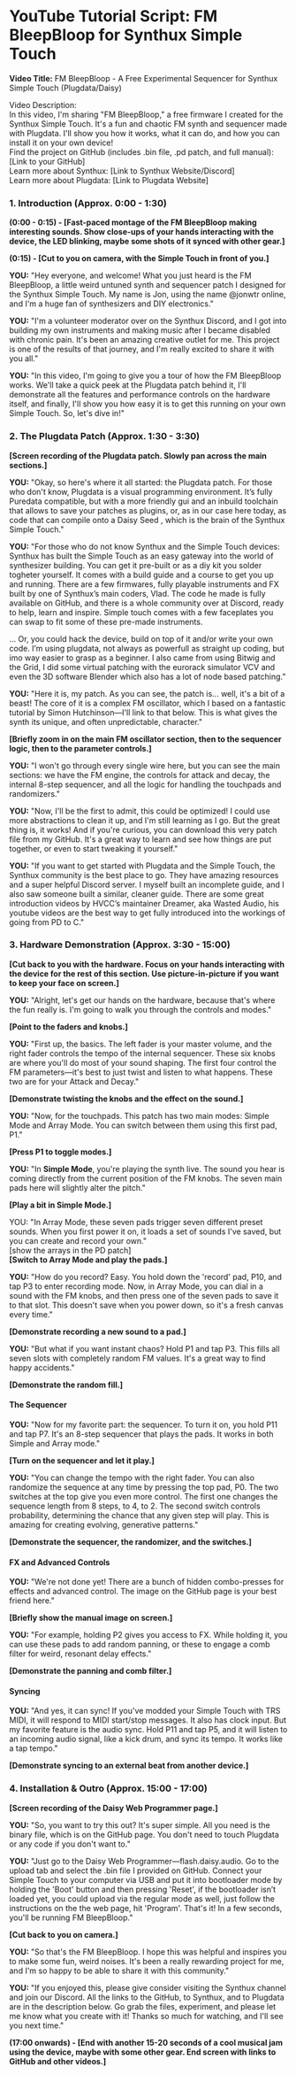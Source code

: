 # **YouTube Tutorial Script: FM BleepBloop for Synthux Simple Touch**

**Video Title:** FM BleepBloop \- A Free Experimental Sequencer for Synthux Simple Touch (Plugdata/Daisy)

Video Description:  
In this video, I'm sharing "FM BleepBloop," a free firmware I created for the Synthux Simple Touch. It's a fun and chaotic FM synth and sequencer made with Plugdata. I'll show you how it works, what it can do, and how you can install it on your own device\!  
Find the project on GitHub (includes .bin file, .pd patch, and full manual): \[Link to your GitHub\]  
Learn more about Synthux: \[Link to Synthux Website/Discord\]  
Learn more about Plugdata: \[Link to Plugdata Website\]

### **1\. Introduction (Approx. 0:00 \- 1:30)**

**(0:00 \- 0:15) \- \[Fast-paced montage of the FM BleepBloop making interesting sounds. Show close-ups of your hands interacting with the device, the LED blinking, maybe some shots of it synced with other gear.\]**

**(0:15) \- \[Cut to you on camera, with the Simple Touch in front of you.\]**

**YOU:** "Hey everyone, and welcome\! What you just heard is the FM BleepBloop, a little weird untuned synth and sequencer patch I designed for the Synthux Simple Touch. My name is Jon, using the name @jonwtr online, and I'm a huge fan of synthesizers and DIY electronics."

**YOU:** "I'm a volunteer moderator over on the Synthux Discord, and I got into building my own instruments and making music after I became disabled with chronic pain. It's been an amazing creative outlet for me. This project is one of the results of that journey, and I'm really excited to share it with you all."

**YOU:** "In this video, I'm going to give you a tour of how the FM BleepBloop works. We'll take a quick peek at the Plugdata patch behind it, I'll demonstrate all the features and performance controls on the hardware itself, and finally, I'll show you how easy it is to get this running on your own Simple Touch. So, let's dive in\!"

### **2\. The Plugdata Patch (Approx. 1:30 \- 3:30)**

**\[Screen recording of the Plugdata patch. Slowly pan across the main sections.\]**

**YOU:** "Okay, so here's where it all started: the Plugdata patch. For those who don't know, Plugdata is a visual programming environment. It’s fully Puredata compatible, but with a more friendly gui and an inbuild toolchain that allows to save your patches as plugins, or, as in our case here today, as code that can compile onto a Daisy Seed , which is the brain of the Synthux Simple Touch."

**YOU:** "For those who do not know Synthux and the Simple Touch devices: Synthux has built the Simple Touch as an easy gateway into the world of synthesizer building. You can get it pre-built or as a diy kit you solder togheter yourself. It comes with a build guide and a course to get you up and running. There are a few firmwares, fully playable instruments and FX built by one of Synthux’s main coders, Vlad. The code he made is fully available on GitHub, and there is a whole community over at Discord, ready to help, learn and inspire. Simple touch comes with a few faceplates you can swap to fit some of these pre-made instruments.

… Or, you could hack the device, build on top of it and/or write your own code. I’m using plugdata, not always as powerfull as straight up coding, but imo way easier to grasp as a beginner. I also came from using Bitwig and the Grid, I did some virtual patching with the eurorack simulator VCV and even the 3D software Blender which also has a lot of node based patching.”

**YOU:** "Here it is, my patch. As you can see, the patch is... well, it's a bit of a beast\! The core of it is a complex FM oscillator, which I based on a fantastic tutorial by Simon Hutchinson—I'll link to that below. This is what gives the synth its unique, and often unpredictable, character."

**\[Briefly zoom in on the main FM oscillator section, then to the sequencer logic, then to the parameter controls.\]**

**YOU:** "I won't go through every single wire here, but you can see the main sections: we have the FM engine, the controls for attack and decay, the internal 8-step sequencer, and all the logic for handling the touchpads and randomizers."

**YOU:** "Now, I'll be the first to admit, this could be optimized\! I could use more abstractions to clean it up, and I'm still learning as I go. But the great thing is, it works\! And if you're curious, you can download this very patch file from my GitHub. It's a great way to learn and see how things are put together, or even to start tweaking it yourself."

**YOU:** "If you want to get started with Plugdata and the Simple Touch, the Synthux community is the best place to go. They have amazing resources and a super helpful Discord server. I myself built an incomplete guide, and I also saw someone built a similar, cleaner guide. There are some great introduction videos by HVCC’s maintainer Dreamer, aka Wasted Audio, his youtube videos are the best way to get fully introduced into the workings of going from PD to C."

### **3\. Hardware Demonstration (Approx. 3:30 \- 15:00)**

**\[Cut back to you with the hardware. Focus on your hands interacting with the device for the rest of this section. Use picture-in-picture if you want to keep your face on screen.\]**

**YOU:** "Alright, let's get our hands on the hardware, because that's where the fun really is. I'm going to walk you through the controls and modes."

**\[Point to the faders and knobs.\]**

**YOU:** "First up, the basics. The left fader is your master volume, and the right fader controls the tempo of the internal sequencer. These six knobs are where you'll do most of your sound shaping. The first four control the FM parameters—it's best to just twist and listen to what happens. These two are for your Attack and Decay."

**\[Demonstrate twisting the knobs and the effect on the sound.\]**

**YOU:** "Now, for the touchpads. This patch has two main modes: Simple Mode and Array Mode. You can switch between them using this first pad, P1."

**\[Press P1 to toggle modes.\]**

**YOU:** "In **Simple Mode**, you're playing the synth live. The sound you hear is coming directly from the current position of the FM knobs. The seven main pads here will slightly alter the pitch."

**\[Play a bit in Simple Mode.\]**

YOU: "In Array Mode, these seven pads trigger seven different preset sounds. When you first power it on, it loads a set of sounds I've saved, but you can create and record your own."  
\[show the arrays in the PD patch\]  
**\[Switch to Array Mode and play the pads.\]**

**YOU:** "How do you record? Easy. You hold down the 'record' pad, P10, and tap P3 to enter recording mode. Now, in Array Mode, you can dial in a sound with the FM knobs, and then press one of the seven pads to save it to that slot. This doesn't save when you power down, so it's a fresh canvas every time."

**\[Demonstrate recording a new sound to a pad.\]**

**YOU:** "But what if you want instant chaos? Hold P1 and tap P3. This fills all seven slots with completely random FM values. It's a great way to find happy accidents."

**\[Demonstrate the random fill.\]**

#### **The Sequencer**

**YOU:** "Now for my favorite part: the sequencer. To turn it on, you hold P11 and tap P7. It's an 8-step sequencer that plays the pads. It works in both Simple and Array mode."

**\[Turn on the sequencer and let it play.\]**

**YOU:** "You can change the tempo with the right fader. You can also randomize the sequence at any time by pressing the top pad, P0. The two switches at the top give you even more control. The first one changes the sequence length from 8 steps, to 4, to 2\. The second switch controls probability, determining the chance that any given step will play. This is amazing for creating evolving, generative patterns."

**\[Demonstrate the sequencer, the randomizer, and the switches.\]**

#### **FX and Advanced Controls**

**YOU:** "We're not done yet\! There are a bunch of hidden combo-presses for effects and advanced control. The image on the GitHub page is your best friend here."

**\[Briefly show the manual image on screen.\]**

**YOU:** "For example, holding P2 gives you access to FX. While holding it, you can use these pads to add random panning, or these to engage a comb filter for weird, resonant delay effects."

**\[Demonstrate the panning and comb filter.\]**

#### **Syncing**

**YOU:** "And yes, it can sync\! If you've modded your Simple Touch with TRS MIDI, it will respond to MIDI start/stop messages. It also has clock input. But my favorite feature is the audio sync. Hold P11 and tap P5, and it will listen to an incoming audio signal, like a kick drum, and sync its tempo. It works like a tap tempo."

**\[Demonstrate syncing to an external beat from another device.\]**

### **4\. Installation & Outro (Approx. 15:00 \- 17:00)**

**\[Screen recording of the Daisy Web Programmer page.\]**

**YOU:** "So, you want to try this out? It's super simple. All you need is the binary file, which is on the GitHub page. You don't need to touch Plugdata or any code if you don't want to."

**YOU:** "Just go to the Daisy Web Programmer—flash.daisy.audio. Go to the upload tab and select the .bin file I provided on GitHub. Connect your Simple Touch to your computer via USB and put it into bootloader mode by holding the 'Boot' button and then pressing 'Reset', if the bootloader isn’t loaded yet, you could upload via the regular mode as well, just follow the instructions on the the web page, hit 'Program'. That's it\! In a few seconds, you'll be running FM BleepBloop."

**\[Cut back to you on camera.\]**

**YOU:** "So that's the FM BleepBloop. I hope this was helpful and inspires you to make some fun, weird noises. It's been a really rewarding project for me, and I'm so happy to be able to share it with this community."

**YOU:** "If you enjoyed this, please give consider visiting the Synthux channel and join our Discord. All the links to the GitHub, to Synthux, and to Plugdata are in the description below. Go grab the files, experiment, and please let me know what you create with it\! Thanks so much for watching, and I'll see you next time."

**(17:00 onwards) \- \[End with another 15-20 seconds of a cool musical jam using the device, maybe with some other gear. End screen with links to GitHub and other videos.\]**